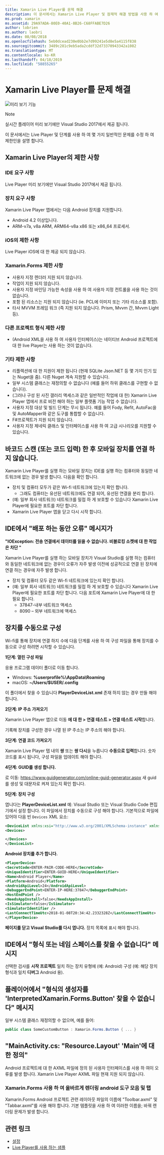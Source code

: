 ```yaml
---
title: Xamarin Live Player를 문제 해결
description: 이 문서에서는 Xamarin Live Player 및 잠재적 해결 방법을 사용 하 여 알려진된 문제를 설명 합니다. 연결 문제, 구성 문제 및 자세히 설명합니다.
ms.prod: xamarin
ms.assetid: 29A97ADA-80E0-40A1-8B26-C68FFABE7D26
author: lobrien
ms.author: laobri
ms.date: 08/08/2018
ms.openlocfilehash: 5eb0dcead230e0bb2e7d99241e5d8e5a4115f838
ms.sourcegitcommit: 3489c281c9eb5ada2cddf32d73370943342a1082
ms.translationtype: MT
ms.contentlocale: ko-KR
ms.lasthandoff: 04/18/2019
ms.locfileid: "58855265"
---
```

# <a name="troubleshooting-xamarin-live-player"></a>Xamarin Live Player를 문제 해결

![미리 보기 기능](~/media/shared/preview.png)

> [!NOTE]
> 실시간 플레이어 미리 보기에만 Visual Studio 2017에서 제공 됩니다.

이 문서에서는 Live Player 및 단계를 사용 하 여 몇 가지 일반적인 문제를 수정 하 여 제한인을 설명 합니다.

## <a name="limitations-of-xamarin-live-player"></a>Xamarin Live Player의 제한 사항

### <a name="ide-requirements"></a>IDE 요구 사항

Live Player 미리 보기에만 Visual Studio 2017에서 제공 됩니다.

### <a name="device-requirements"></a>장치 요구 사항

Xamarin Live Player 앱에서는 다음 Android 장치를 지원합니다.

- Android 4.2 이상입니다.
- ARM-v7a, v8a ARM, ARM64-v8a x86 또는 x86_64 프로세서.

### <a name="ios-limitations"></a>iOS의 제한 사항

Live Player iOS에 대 한 제공 되지 않습니다.

### <a name="xamarinforms-limitations"></a>Xamarin.Forms 제한 사항

- 사용자 지정 렌더러 지원 되지 않습니다.
- 작업이 지원 되지 않습니다.
- 사용자 지정 바인딩 가능한 속성을 사용 하 여 사용자 지정 컨트롤을 사용 하는 것이 없습니다.
- 포함 된 리소스는 지원 되지 않습니다 (ie. PCL에 이미지 또는 기타 리소스를 포함).
- 타사 MVVM 프레임 워크 (즉 지원 되지 않습니다. Prism, Mvvm 간, Mvvm Light 등).

### <a name="other-project-type-limitations"></a>다른 프로젝트 형식 제한 사항

- (Android XML을 사용 하 여 사용자 인터페이스)는 네이티브 Android 프로젝트에 대 한 live Player는 사용 하는 것이 없습니다.

### <a name="miscellaneous-limitations"></a>기타 제한 사항

- 리플렉션에 대 한 지원이 제한 됩니다 (현재 SQLite Json.NET 등 몇 가지 인기 있는 Nuget을 줌). 다른 Nuget 계속 지원할 수 있습니다.
- 일부 시스템 클래스는 재정의할 수 없습니다 (예를 들어 하위 클래스를 구현할 수 없습니다).
- (그러나 구성 된 사진 갤러리 액세스과 같은 일반적인 작업에 대 한) Xamarin Live Player 앱에서 프로 비전 해야 하는 일부 플랫폼 기능 작업 수 없습니다.
- 사용자 지정 대상 및 빌드 단계는 무시 됩니다. 예를 들어 Fody, Refit, AutoFac을 및 AutoMapper와 같은 도구를 통합할 수 없습니다.
- F#프로젝트가 지원 되지 않습니다.
- 사용자 지정 제네릭 클래스 및 인터페이스를 사용 하 여 고급 시나리오를 지원할 수 있습니다.

## <a name="mobile-device-does-not-connect-after-scanning-barcode-or-entering-code"></a>바코드 스캔 (또는 코드 입력) 한 후 모바일 장치를 연결 하지 않습니다.

Xamarin Live Player를 실행 하는 모바일 장치는 IDE를 실행 하는 컴퓨터와 동일한 네트워크에 없는 경우 발생 합니다. 다음을 확인 합니다.

- 장치 및 컴퓨터 모두가 같은 Wi-fi 네트워크에 있는지 확인 합니다.
  - 그래도 컴퓨터는 유선된 네트워크에도 연결 되어, 유선된 연결을 분리 합니다.
- (예: 일부 회사 네트워크) 네트워크를 밀접 하 게 보호할 수 있습니다 Xamarin Live Player에 필요한 포트를 차단 합니다.
- Xamarin Live Player 앱을 닫고 다시 시작 합니다.

## <a name="error-while-trying-to-deploy-message-in-ide"></a>IDE에서 "배포 하는 동안 오류" 메시지가

**"IOException: 전송 연결에서 데이터를 읽을 수 없습니다. 비블로킹 소켓에 대 한 작업은 차단 "**

Xamarin Live Player를 실행 하는 모바일 장치가 Visual Studio를 실행 하는 컴퓨터와 동일한 네트워크에 없는 경우이 오류가 자주 발생 이전에 성공적으로 연결 된 장치에 연결 하는 경우에 자주 발생 합니다.

* 장치 및 컴퓨터 모두 같은 Wi-fi 네트워크에 있는지 확인 합니다.
* (예: 일부 회사 네트워크) 네트워크를 밀접 하 게 보호할 수 있습니다 Xamarin Live Player에 필요한 포트를 차단 합니다. 다음 포트에 Xamarin Live Player에 대 한 필요 합니다.
  * 37847-내부 네트워크 액세스 
  * 8090 – 외부 네트워크에 액세스

## <a name="manually-configure-device"></a>장치를 수동으로 구성

Wi-fi를 통해 장치에 연결 하지 수에 다음 단계를 사용 하 여 구성 파일을 통해 장치를 수동으로 구성 하려면 시작할 수 있습니다.

**1단계: 열린 구성 파일**

응용 프로그램 데이터 폴더로 이동 합니다.

* Windows: **%userprofile%\AppData\Roaming**
* macOS: **~/Users/$USER/.config**

이 폴더에서 찾을 수 있습니다 **PlayerDeviceList.xml** 존재 하지 않는 경우 만들 해야 합니다.

**2단계: IP 주소 가져오기**

Xamarin Live Player 앱으로 이동 **에 대 한 > 연결 테스트 > 연결 테스트 시작**합니다.

기록해 장치를 구성한 경우 나열 된 IP 주소는 IP 주소의 해야 합니다.

**3단계: 연결 코드 가져오기**

Xamarin Live Player 탭 내의 **쌍** 또는 **쌍 다시**을 누릅니다 **수동으로 입력**합니다. 숫자 코드를 표시 됩니다, 구성 파일을 업데이트 해야 합니다.

**4단계: GUID를 생성 합니다.**

로 이동: https://www.guidgenerator.com/online-guid-generator.aspx 새 guid를 생성 및 대문자로 켜져 있는지 확인 합니다.

**5단계: 장치 구성**

엽니다는 **PlayerDeviceList.xml** 예: Visual Studio 또는 Visual Studio Code 편집기에서 설정 합니다. 이 파일에서 장치를 수동으로 구성 해야 합니다. 기본적으로 파일에 있어야 다음 빈 `Devices` XML 요소:

```xml
<DeviceList xmlns:xsi="http://www.w3.org/2001/XMLSchema-instance" xmlns:xsd="http://www.w3.org/2001/XMLSchema">
<Devices>

</Devices>
</DeviceList>
```

**Android 장치를 추가 합니다.**

```xml
<PlayerDevice>
<SecretCode>ENTER-PAIR-CODE-HERE</SecretCode>
<UniqueIdentifier>ENTER-GUID-HERE</UniqueIdentifier>
<Name>Android Player</Name>
<Platform>Android</Platform>
<AndroidApiLevel>24</AndroidApiLevel>
<DebuggerEndPoint>ENTER-IP-HERE:37847</DebuggerEndPoint>
<HostEndPoint />
<NeedsAppInstall>false</NeedsAppInstall>
<IsSimulator>false</IsSimulator>
<SimulatorIdentifier />
<LastConnectTimeUtc>2018-01-08T20:34:42.2332328Z</LastConnectTimeUtc>
</PlayerDevice>
```

**페이지를 닫고 Visual Studio를 다시 엽니다.** 장치 목록에 표시 해야 합니다.

## <a name="type-or-namespace-cannot-be-found-message-in-ide"></a>IDE에서 "형식 또는 네임 스페이스를 찾을 수 없습니다" 메시지

선택한 검사를 **시작 프로젝트** 일치 하는 장치 유형에 (예: Android) 구성 (예: 해당 장치 형식과 일치 **디버그** Android 용).

## <a name="constructor-on-type-interpretedxamarinformsbutton-not-found-message-in-player"></a>플레이어에서 "형식의 생성자를 'InterpretedXamarin.Forms.Button' 찾을 수 없습니다" 메시지

일부 시스템 클래스 재정의할 수 없으며, 예를 들어:

```csharp
public class SomeCustomButton : Xamarin.Forms.Button { ... }
```

## <a name="mainactivitycs-resourcelayout-does-not-contain-a-definition-for-main"></a>"MainActivity.cs: "Resource.Layout' 'Main'에 대 한 정의"

Android 프로젝트에 대 한 AXML 파일에 정의 된 사용자 인터페이스를 사용 하 여이 오류를 발생 합니다.
Xamarin Live Player AXML 파일 현재 지원 되지 않습니다.

### <a name="android-toolbar-and-tabs-render-incorrectly-using-xamarinforms"></a>Xamarin.Forms 사용 하 여 올바르게 렌더링 android 도구 모음 및 탭

Xamarin.Forms Android 프로젝트 관련 레이아웃 파일의 이름에 "Toolbar.axml" 및 "Tabbar.axml"를 사용 해야 합니다. 기본 템플릿을 사용 하 여 이러한 이름을; 바꿔 렌더링 문제가 발생 합니다.

## <a name="related-links"></a>관련 링크

- [설정](~/tools/live-player/install.md)
- [Live Player를 사용 하는 샘플](https://developer.xamarin.com/samples/xamarin-live-player/all/)